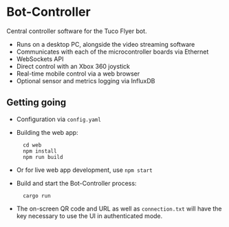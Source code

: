 # Bot-Controller

Central controller software for the Tuco Flyer bot.

* Runs on a desktop PC, alongside the video streaming software
* Communicates with each of the microcontroller boards via Ethernet
* WebSockets API
* Direct control with an Xbox 360 joystick
* Real-time mobile control via a web browser
* Optional sensor and metrics logging via InfluxDB

## Getting going

* Configuration via `config.yaml`
* Building the web app:

		cd web
		npm install
		npm run build

* Or for live web app development, use `npm start`
* Build and start the Bot-Controller process:

		cargo run

* The on-screen QR code and URL as well as `connection.txt` will have the key necessary to use the UI in authenticated mode.
